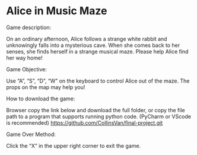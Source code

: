 # Alice in Music Maze

Game description:

On an ordinary afternoon, Alice follows a strange white rabbit and unknowingly falls into a mysterious cave. When she comes back to her senses, she finds herself in a strange musical maze. Please help Alice find her way home!



Game Objective:

Use “A”, “S”, “D”, “W” on the keyboard to control Alice out of the maze. The props on the map may help you!



How to download the game:

Browser copy the link below and download the full folder, or copy the file path to a program that supports running python code.
(PyCharm or VScode is recommended)
https://github.com/CollinsVan/final-project.git



Game Over Method:

Click the “X” in the upper right corner to exit the game.
